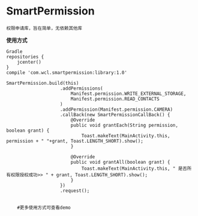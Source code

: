 # SmartPermission

    权限申请库，旨在简单，无依赖其他库

**使用方式**
    
    Gradle
    repositories {
        jcenter()
    }
    compile 'com.wcl.smartpermission:library:1.0'
    
    SmartPermission.build(this)
                        .addPermissions(
                            Manifest.permission.WRITE_EXTERNAL_STORAGE,
                            Manifest.permission.READ_CONTACTS
                        )
                        .addPermission(Manifest.permission.CAMERA)
                        .callBack(new SmartPermissionCallBack() {
                            @Override
                            public void grantEach(String permission, boolean grant) {
                                Toast.makeText(MainActivity.this, permission + " "+grant, Toast.LENGTH_SHORT).show();
                            }

                            @Override
                            public void grantAll(boolean grant) {
                                Toast.makeText(MainActivity.this, " 是否所有权限授权成功>> " + grant, Toast.LENGTH_SHORT).show();
                            }
                        })
                        .request();
        
        
        #更多使用方式可查看demo
        